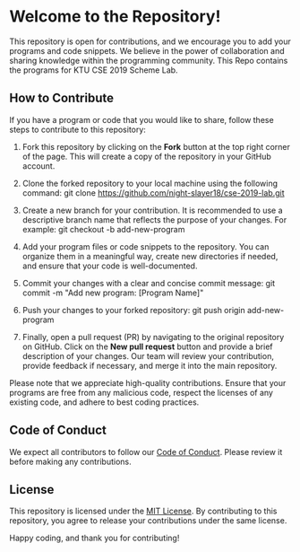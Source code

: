 # Welcome to the Repository!

This repository is open for contributions, and we encourage you to add your programs and code snippets. We believe in the power of collaboration and sharing knowledge within the programming community. This Repo contains the programs for KTU CSE 2019 Scheme Lab.

## How to Contribute

If you have a program or code that you would like to share, follow these steps to contribute to this repository:

1. Fork this repository by clicking on the **Fork** button at the top right corner of the page. This will create a copy of the repository in your GitHub account.
2. Clone the forked repository to your local machine using the following command: git clone https://github.com/night-slayer18/cse-2019-lab.git
3. Create a new branch for your contribution. It is recommended to use a descriptive branch name that reflects the purpose of your changes. For example: git checkout -b add-new-program
4.  Add your program files or code snippets to the repository. You can organize them in a meaningful way, create new directories if needed, and ensure that your code is well-documented.
5. Commit your changes with a clear and concise commit message: git commit -m "Add new program: [Program Name]"
6. Push your changes to your forked repository: git push origin add-new-program

7. Finally, open a pull request (PR) by navigating to the original repository on GitHub. Click on the **New pull request** button and provide a brief description of your changes. Our team will review your contribution, provide feedback if necessary, and merge it into the main repository.

Please note that we appreciate high-quality contributions. Ensure that your programs are free from any malicious code, respect the licenses of any existing code, and adhere to best coding practices.

## Code of Conduct

We expect all contributors to follow our [Code of Conduct](CODE_OF_CONDUCT.md). Please review it before making any contributions.

## License

This repository is licensed under the [MIT License](LICENSE). By contributing to this repository, you agree to release your contributions under the same license.

Happy coding, and thank you for contributing!







